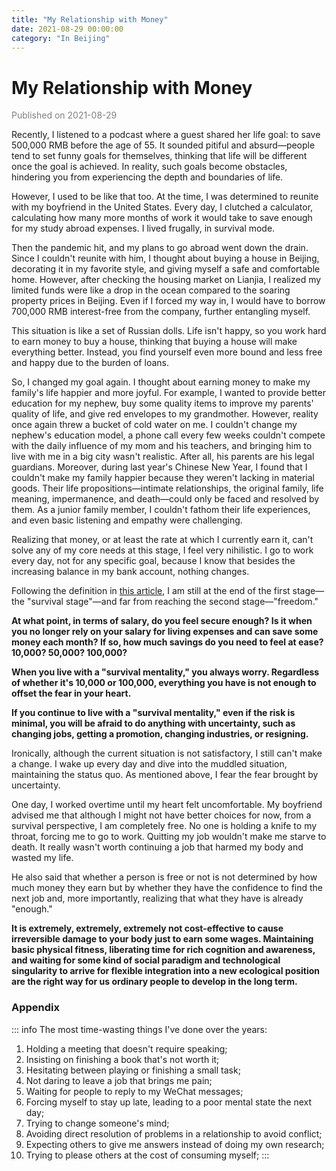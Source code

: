 ```yaml
---
title: "My Relationship with Money"
date: 2021-08-29 00:00:00
category: "In Beijing"
---
```


# My Relationship with Money

<font color=gray>Published on 2021-08-29</font>

Recently, I listened to a podcast where a guest shared her life goal: to save 500,000 RMB before the age of 55. It sounded pitiful and absurd—people tend to set funny goals for themselves, thinking that life will be different once the goal is achieved. In reality, such goals become obstacles, hindering you from experiencing the depth and boundaries of life.

However, I used to be like that too. At the time, I was determined to reunite with my boyfriend in the United States. Every day, I clutched a calculator, calculating how many more months of work it would take to save enough for my study abroad expenses. I lived frugally, in survival mode.

Then the pandemic hit, and my plans to go abroad went down the drain. Since I couldn't reunite with him, I thought about buying a house in Beijing, decorating it in my favorite style, and giving myself a safe and comfortable home. However, after checking the housing market on Lianjia, I realized my limited funds were like a drop in the ocean compared to the soaring property prices in Beijing. Even if I forced my way in, I would have to borrow 700,000 RMB interest-free from the company, further entangling myself.

This situation is like a set of Russian dolls. Life isn't happy, so you work hard to earn money to buy a house, thinking that buying a house will make everything better. Instead, you find yourself even more bound and less free and happy due to the burden of loans.

So, I changed my goal again. I thought about earning money to make my family's life happier and more joyful. For example, I wanted to provide better education for my nephew, buy some quality items to improve my parents' quality of life, and give red envelopes to my grandmother. However, reality once again threw a bucket of cold water on me. I couldn't change my nephew's education model, a phone call every few weeks couldn't compete with the daily influence of my mom and his teachers, and bringing him to live with me in a big city wasn't realistic. After all, his parents are his legal guardians. Moreover, during last year's Chinese New Year, I found that I couldn't make my family happier because they weren't lacking in material goods. Their life propositions—intimate relationships, the original family, life meaning, impermanence, and death—could only be faced and resolved by them. As a junior family member, I couldn't fathom their life experiences, and even basic listening and empathy were challenging.

Realizing that money, or at least the rate at which I currently earn it, can't solve any of my core needs at this stage, I feel very nihilistic. I go to work every day, not for any specific goal, because I know that besides the increasing balance in my bank account, nothing changes. 

Following the definition in [this article](https://youzhiyouxing.cn/n/materials/875), I am still at the end of the first stage—the "survival stage"—and far from reaching the second stage—"freedom."

**At what point, in terms of salary, do you feel secure enough? Is it when you no longer rely on your salary for living expenses and can save some money each month? If so, how much savings do you need to feel at ease? 10,000? 50,000? 100,000?**

**When you live with a "survival mentality," you always worry. Regardless of whether it's 10,000 or 100,000, everything you have is not enough to offset the fear in your heart.**

**If you continue to live with a "survival mentality," even if the risk is minimal, you will be afraid to do anything with uncertainty, such as changing jobs, getting a promotion, changing industries, or resigning.**

Ironically, although the current situation is not satisfactory, I still can't make a change. I wake up every day and dive into the muddled situation, maintaining the status quo. As mentioned above, I fear the fear brought by uncertainty.

One day, I worked overtime until my heart felt uncomfortable. My boyfriend advised me that although I might not have better choices for now, from a survival perspective, I am completely free. No one is holding a knife to my throat, forcing me to go to work. Quitting my job wouldn't make me starve to death. It really wasn't worth continuing a job that harmed my body and wasted my life.

He also said that whether a person is free or not is not determined by how much money they earn but by whether they have the confidence to find the next job and, more importantly, realizing that what they have is already "enough."

**It is extremely, extremely, extremely not cost-effective to cause irreversible damage to your body just to earn some wages. Maintaining basic physical fitness, liberating time for rich cognition and awareness, and waiting for some kind of social paradigm and technological singularity to arrive for flexible integration into a new ecological position are the right way for us ordinary people to develop in the long term.**

### Appendix

::: info The most time-wasting things I've done over the years:
1. Holding a meeting that doesn't require speaking;
2. Insisting on finishing a book that's not worth it;
3. Hesitating between playing or finishing a small task;
4. Not daring to leave a job that brings me pain;
5. Waiting for people to reply to my WeChat messages;
6. Forcing myself to stay up late, leading to a poor mental state the next day;
7. Trying to change someone's mind;
8. Avoiding direct resolution of problems in a relationship to avoid conflict;
9. Expecting others to give me answers instead of doing my own research;
10. Trying to please others at the cost of consuming myself;
:::

